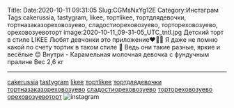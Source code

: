 Title:
Date:2020-10-11 09:31:05
Slug:CGMsNxYg12E
Category:Инстаграм
Tags:cakerussia, tastygram, likee, тортlikee, тортдлядевочки, тортназаказореховозуево, сладостиореховозуево, тортореховозуево, ореховозуевоторт
image:2020-10-11_09-31-05_UTC_tntl.jpg
Детский торт в стиле LIKEE 
Любят девчонки это приложение❤🧡💜
Я даже не помню какой по счету тортик в таком стиле 🙈
Ведь они такие разные, яркие и весёлые 😊
Внутри - Карамельная молочная девочка с фундучным пралине
Вес 2,6 кг
_________________________
[cakerussia]({tag}cakerussia) [tastygram]({tag}tastygram) [likee]({tag}likee) [тортlikee]({tag}тортlikee) [тортдлядевочки]({tag}тортдлядевочки) [тортназаказореховозуево]({tag}тортназаказореховозуево) [сладостиореховозуево]({tag}сладостиореховозуево) [тортореховозуево]({tag}тортореховозуево) [ореховозуевоторт]({tag}ореховозуевоторт)
![instagram]({attach}images/2020-10-11_09-31-05_UTC.jpg)
